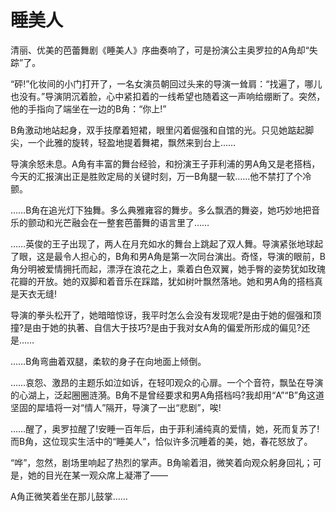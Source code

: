 # 睡美人

清丽、优美的芭蕾舞剧《睡美人》序曲奏响了，可是扮演公主奥罗拉的A角却“失踪”了。 

“砰!”化妆间的小门打开了，一名女演员朝回过头来的导演一耸肩：“找遍了，哪儿也没有。”导演阴沉着脸，心中紧扣着的一线希望也随着这一声响给绷断了。突然，他的手指向了端坐在一边的B角：“你上!” 

B角激动地站起身，双手技摩着短裙，眼里闪着倔强和自馆的光。只见她踮起脚尖，一个此雅的旋转，轻盈地提着舞裙，飘然来到台上…… 

导演余怒未息。A角有丰富的舞台经验，和扮演王子菲利浦的男A角又是老搭档，今天的汇报演出正是胜败定局的关键时刻，万一B角腿一软……他不禁打了个冷颤。 

……B角在追光灯下独舞。多么典雅雍容的舞步。多么飘洒的舞姿，她巧妙地把音乐的颤动和光芒融会在一整套芭蕾舞的语言里了…… 

……英俊的王子出现了，两人在月充如水的舞台上跳起了双人舞。导演紧张地球起了眼，这是最令人担心的，B角和男A角是第一次同台演出。奇怪，导演的眼前，B角分明被爱情拥托而起，漂浮在浪花之上，乘着白色双翼，她手臀的姿势犹如玫瑰花瓣的开放。她的双脚和着音乐在踩踏，犹如树叶飘然落地。她和男A角的搭档真是天衣无缝! 

导演的拳头松开了，她暗暗惊讶，我平时怎么会没有发现呢?是由于她的倔强和顶撞?是由于她的执著、自信大于技巧?是由于我对女A角的偏爱所形成的偏见?还是…… 

……B角弯曲着双腿，柔软的身子在向地面上倾倒。 

……哀怨、激昂的主题乐如泣如诉，在轻叩观众的心扉。一个个音符，飘坠在导演的心湖上，泛起圈圈涟漪。B角不是曾经要求和男A角搭档吗?我却用“A”“B”角这道坚固的犀墙将一对“情人”隔开，导演了一出“悲剧”，唉! 

……醒了，奥罗拉醒了!安睡一百年后，由于菲利浦纯真的爱情，她，死而复苏了!而B角，这位现实生活中的“睡美人”，恰似许多沉睡着的美，她，春花怒放了。 

“哗”，忽然，剧场里响起了热烈的掌声。B角喻着泪，微笑着向观众躬身回礼；可是，她的目光在某一观众席上凝滞了—— 

A角正微笑着坐在那儿鼓掌……
 